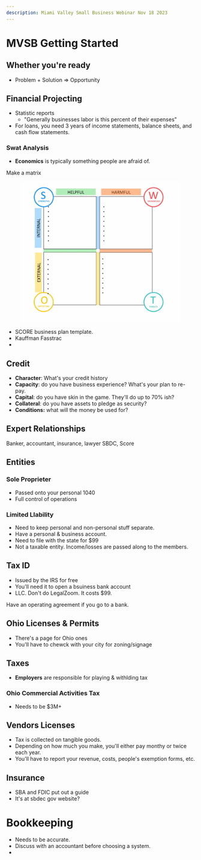 ```yaml
---
description: Miami Valley Small Business Webinar Nov 18 2023
---
```


# MVSB Getting Started

## Whether you're ready

* Problem + Solution => Opportunity

## Financial Projecting

* Statistic reports
  * "Generally businesses labor is this percent of their expenses"
* For loans, you need 3 years of income statements, balance sheets, and cash flow statements.

### Swat Analysis

* **Economics** is typically something people are afraid of.&#x20;

Make a matrix

<figure><img src="../../.gitbook/assets/image.png" alt=""><figcaption></figcaption></figure>

* SCORE business plan template.
* Kauffman Fasstrac
*

## Credit
* **Character**: What's your credit history
* **Capacity**: do you have business experience? What's your plan to re-pay.
* **Capital**: do you have skin in the game. They'll do up to 70% ish?
* **Collateral**: do you have assets to pledge as security?
* **Conditions:** what will the money be used for?

## Expert Relationships
Banker, accountant, insurance, lawyer
SBDC, Score

## Entities

### Sole Proprieter
* Passed onto your personal 1040
* Full control of operations

### Limited LIability
* Need to keep personal and non-personal stuff separate.
* Have a personal & business account.
* Need to file with the state for $99
* Not a taxable entity. Income/losses are passed along to the members.


## Tax ID
* Issued by the IRS for free
* You'll need it to open a bsuiness bank account
* LLC. Don't do LegalZoom. It costs $99.

Have an operating agreement if you go to a bank.


## Ohio Licenses & Permits
* There's a page for Ohio ones
* You'll have to chewck with your city for zoning/signage 

## Taxes
* **Employers** are responsible for playing & withlding tax

### Ohio Commercial Activities Tax
* Needs to be $3M+

## Vendors Licenses
* Tax is collected on tangible goods.
* Depending on how much you make, you'll either pay monthy or twice each year.
* You'll have to report your revenue, costs, people's exemption forms, etc.

## Insurance
* SBA and FDIC put out a guide
* It's at sbdec gov website?

# Bookkeeping
* Needs to be accurate.
* Discuss with an accountant before choosing a system.
* 